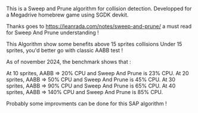 This is a Sweep and Prune algorithm for collision detection.
Developped for a Megadrive homebrew game using  SGDK devkit.

Thanks goes to https://leanrada.com/notes/sweep-and-prune/
a must read for Sweep And Prune understanding !

This Algorithm show some benefits above 15 sprites collisions
Under 15 sprites, you'd better go with classic AABB test !

As of november 2024, the benchmark shows that :

At 10 sprites, AABB => 20% CPU and Sweep And Prune is 23% CPU.
At 20 sprites, AABB => 50% CPU and Sweep And Prune is 45% CPU.
At 30 sprites, AABB => 90% CPU and Sweep And Prune is 65% CPU.
At 40 sprites, AABB => 140% CPU and Sweep And Prune is 85% CPU.

Probably some improvments can be done for this SAP algorithm !

